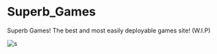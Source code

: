 # Superb_Games
Superb Games! The best and most easily deployable games site! (W.I.P)

 ![s](http://url/to/img.png)